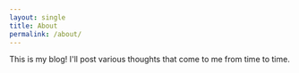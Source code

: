 ```yaml
---
layout: single
title: About
permalink: /about/
---
```


This is my blog! I'll post various thoughts that come to me from time to time.